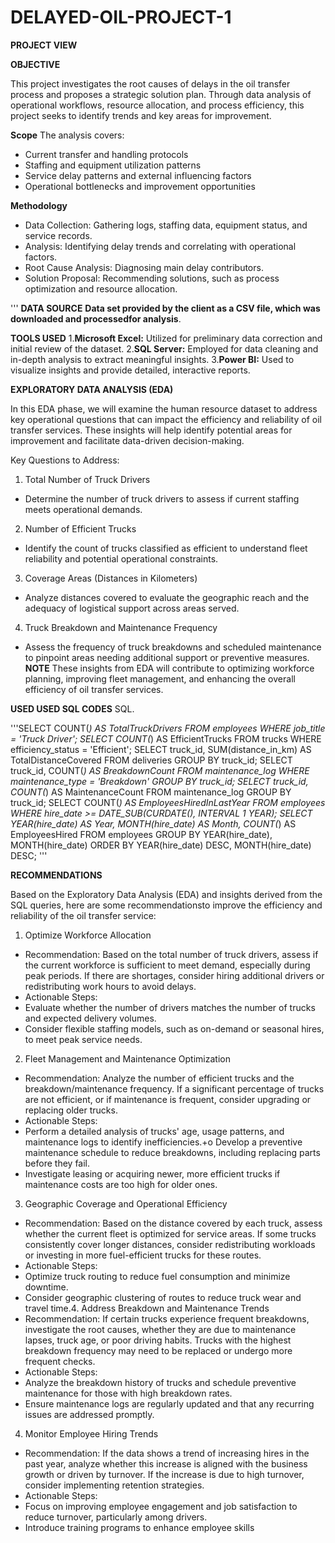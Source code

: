 # DELAYED-OIL-PROJECT-1
**PROJECT VIEW**

**OBJECTIVE**

This project investigates the root causes of delays in the oil transfer process and proposes a strategic solution plan. Through data analysis of operational workflows, resource allocation, and process efficiency, this project seeks to identify trends and key areas for improvement.

**Scope**
The analysis covers:
 + Current transfer and handling protocols
 + Staffing and equipment utilization patterns
 + Service delay patterns and external influencing factors
 + Operational bottlenecks and improvement opportunities
 
  **Methodology**

 + Data Collection: Gathering logs, staffing data, equipment status, and service records.
 + Analysis: Identifying delay trends and correlating with operational factors.
 + Root Cause Analysis: Diagnosing main delay contributors.
 + Solution Proposal: Recommending solutions, such as process optimization and resource allocation.
 
 ''' **DATA SOURCE**
**Data set provided by the client as a CSV file, which was downloaded and processedfor analysis**.


**TOOLS USED**
1.**Microsoft Excel:** Utilized for preliminary data correction and initial review of the dataset.
2.**SQL Server:** Employed for data cleaning and in-depth analysis to extract meaningful insights.
3.**Power BI:** Used to visualize insights and provide detailed, interactive reports. 
 

**EXPLORATORY DATA ANALYSIS (EDA)**

In this EDA phase, we will examine the human resource dataset to address key operational questions that can impact the efficiency and reliability of oil transfer services. These insights will help identify potential areas for improvement and facilitate data-driven decision-making.

Key Questions to Address:

1. Total Number of Truck Drivers
 + Determine the number of truck drivers to assess if current staffing meets operational demands.
2. Number of Efficient Trucks
 + Identify the count of trucks classified as efficient to understand fleet reliability and potential operational constraints.
3. Coverage Areas (Distances in Kilometers)
 + Analyze distances covered to evaluate the geographic reach and the adequacy of logistical support across areas served.
4. Truck Breakdown and Maintenance Frequency
 + Assess the frequency of truck breakdowns and scheduled maintenance to pinpoint areas needing additional support or preventive measures.
**NOTE** These insights from EDA will contribute to optimizing workforce planning, improving fleet management, and enhancing the overall efficiency of oil transfer services.

**USED USED SQL CODES**
SQL.

'''SELECT COUNT(*) AS TotalTruckDrivers
FROM employees
WHERE job_title = 'Truck Driver';
SELECT COUNT(*) AS EfficientTrucks FROM trucks WHERE efficiency_status = 'Efficient';
SELECT truck_id, SUM(distance_in_km) AS TotalDistanceCovered FROM deliveries GROUP BY truck_id;
SELECT truck_id, COUNT(*) AS BreakdownCount FROM maintenance_log WHERE maintenance_type = 'Breakdown' GROUP BY truck_id;
SELECT truck_id, COUNT(*) AS MaintenanceCount FROM maintenance_log GROUP BY truck_id;
SELECT COUNT(*) AS EmployeesHiredInLastYear FROM employees WHERE hire_date >= DATE_SUB(CURDATE(), INTERVAL 1 YEAR);
SELECT YEAR(hire_date) AS Year, MONTH(hire_date) AS Month, COUNT(*) AS EmployeesHired FROM employees GROUP BY YEAR(hire_date), MONTH(hire_date) ORDER BY YEAR(hire_date) DESC, MONTH(hire_date) DESC;
'''
 
**RECOMMENDATIONS**

Based on the Exploratory Data Analysis (EDA) and insights derived from the SQL queries, here are some recommendationsto improve the efficiency and reliability of the oil transfer service:
1. Optimize Workforce Allocation
 + Recommendation: Based on the total number of truck drivers, assess if the current workforce is sufficient to meet demand, especially during peak periods. If there are shortages, consider hiring additional drivers or redistributing work hours to avoid delays.
 + Actionable Steps:
 + Evaluate whether the number of drivers matches the number of trucks and expected delivery volumes.
 + Consider flexible staffing models, such as on-demand or seasonal hires, to meet peak service needs.

2. Fleet Management and Maintenance Optimization
 + Recommendation: Analyze the number of efficient trucks and the breakdown/maintenance frequency. If a significant percentage of trucks are not efficient, or if maintenance is frequent, consider upgrading or replacing older trucks.
 + Actionable Steps:
 + Perform a detailed analysis of trucks' age, usage patterns, and maintenance logs to identify inefficiencies.+o Develop a preventive maintenance schedule to reduce breakdowns, including replacing parts before they fail.
 + Investigate leasing or acquiring newer, more efficient trucks if maintenance costs are too high for older ones.

3. Geographic Coverage and Operational Efficiency
 + Recommendation: Based on the distance covered by each truck, assess whether the current fleet is optimized for service areas. If some trucks consistently cover longer distances, consider redistributing workloads or investing in more fuel-efficient trucks for these routes.
 + Actionable Steps:
 + Optimize truck routing to reduce fuel consumption and minimize downtime.
 + Consider geographic clustering of routes to reduce truck wear and travel time.4. Address Breakdown and Maintenance Trends
 + Recommendation: If certain trucks experience frequent breakdowns, investigate the root causes, whether they are due to maintenance lapses, truck age, or poor driving habits. Trucks with the highest breakdown frequency may need to be replaced or undergo more frequent checks.
 + Actionable Steps:
 + Analyze the breakdown history of trucks and schedule preventive maintenance for those with high breakdown rates.
 + Ensure maintenance logs are regularly updated and that any recurring issues are addressed promptly.

4. Monitor Employee Hiring Trends
 + Recommendation: If the data shows a trend of increasing hires in the past year, analyze whether this increase is aligned with the business growth or driven by turnover. If the increase is due to high turnover, consider implementing retention strategies.
 + Actionable Steps:
 + Focus on improving employee engagement and job satisfaction to reduce turnover, particularly among drivers.
 + Introduce training programs to enhance employee skills 

